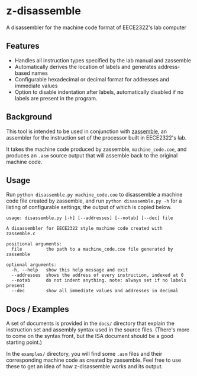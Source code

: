 # z-disassemble
A disassembler for the machine code format of EECE2322's lab computer

## Features

- Handles all instruction types specified by the lab manual and zassemble
- Automatically derives the location of labels and generates address-based names
- Configurable hexadecimal or decimal format for addresses and immediate values
- Option to disable indentation after labels, automatically disabled if
  no labels are present in the program.

## Background

This tool is intended to be used in conjunction with
[zassemble](https://github.com/johnvtan/zassemble), an assembler for the
instruction set of the processor built in EECE2322's lab.

It takes the machine code produced by zassemble, `machine_code.coe`, and
produces an `.asm` source output that will assemble back to the original
machine code.

## Usage

Run `python disassemble.py machine_code.coe` to disassemble a machine code file
created by zassemble, and run `python disassemble.py -h` for a listing of
configurable settings; the output of which is copied below.

```
usage: disassemble.py [-h] [--addresses] [--notab] [--dec] file

A disassembler for EECE2322 style machine code created with zassemble.c

positional arguments:
  file         the path to a machine_code.coe file generated by zassemble

optional arguments:
  -h, --help   show this help message and exit
  --addresses  shows the address of every instruction, indexed at 0
  --notab      do not indent anything. note: always set if no labels present
  --dec        show all immediate values and addresses in decimal
```

## Docs / Examples

A set of documents is provided in the `docs/` directory that explain the
instruction set and assembly syntax used in the source files.
(There's more to come on the syntax front, but the ISA document should be a
good starting point.)

In the `examples/` directory, you will find some `.asm` files and their
corresponding machine code as created by zassemble. Feel free to use these to
get an idea of how z-disassemble works and its output.


